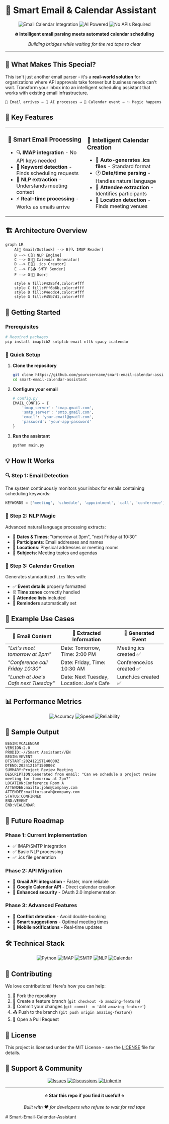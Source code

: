 # 🚀 Smart Email & Calendar Assistant

<div align="center">

![Email Calendar Integration](https://img.shields.io/badge/Integration-Email%20%26%20Calendar-brightgreen?style=for-the-badge&logo=gmail)
![AI Powered](https://img.shields.io/badge/AI-Powered%20NLP-blue?style=for-the-badge&logo=openai)
![No APIs Required](https://img.shields.io/badge/No%20APIs-Required-orange?style=for-the-badge&logo=lightning)

**🔥 Intelligent email parsing meets automated calendar scheduling**

*Building bridges while waiting for the red tape to clear*

</div>

---

## 🌟 What Makes This Special?

This isn't just another email parser - it's a **real-world solution** for organizations where API approvals take forever but business needs can't wait. Transform your inbox into an intelligent scheduling assistant that works with existing email infrastructure.

```
📧 Email arrives → 🧠 AI processes → 📅 Calendar event → ✨ Magic happens
```

## 🎯 Key Features

<table>
<tr>
<td width="50%">

### 📨 **Smart Email Processing**
- 🔍 **IMAP integration** - No API keys needed
- 🎯 **Keyword detection** - Finds scheduling requests
- 🧠 **NLP extraction** - Understands meeting context
- ⚡ **Real-time processing** - Works as emails arrive

</td>
<td width="50%">

### 📅 **Intelligent Calendar Creation**
- 📝 **Auto-generates .ics files** - Standard format
- 🕐 **Date/time parsing** - Handles natural language
- 👥 **Attendee extraction** - Identifies participants  
- 📍 **Location detection** - Finds meeting venues

</td>
</tr>
</table>

## 🏗️ Architecture Overview

```mermaid
graph LR
    A[📧 Gmail/Outlook] --> B[🔍 IMAP Reader]
    B --> C[🧠 NLP Engine]
    C --> D[📅 Calendar Generator]
    D --> E[📎 .ics Creator]
    E --> F[📤 SMTP Sender]
    F --> G[👤 User]
    
    style A fill:#4285f4,color:#fff
    style C fill:#ff6b6b,color:#fff
    style D fill:#4ecdc4,color:#fff
    style G fill:#45b7d1,color:#fff
```

## 🚦 Getting Started

### Prerequisites

```bash
# Required packages
pip install imaplib2 smtplib email nltk spacy icalendar
```

### 🔧 Quick Setup

1. **Clone the repository**
   ```bash
   git clone https://github.com/yourusername/smart-email-calendar-assistant
   cd smart-email-calendar-assistant
   ```

2. **Configure your email**
   ```python
   # config.py
   EMAIL_CONFIG = {
       'imap_server': 'imap.gmail.com',
       'smtp_server': 'smtp.gmail.com',
       'email': 'your-email@gmail.com',
       'password': 'your-app-password'
   }
   ```

3. **Run the assistant**
   ```bash
   python main.py
   ```

## 💡 How It Works

### 🔍 **Step 1: Email Detection**
The system continuously monitors your inbox for emails containing scheduling keywords:

```python
KEYWORDS = ['meeting', 'schedule', 'appointment', 'call', 'conference']
```

### 🧠 **Step 2: NLP Magic**
Advanced natural language processing extracts:
- 📅 **Dates & Times**: "tomorrow at 3pm", "next Friday at 10:30"
- 👥 **Participants**: Email addresses and names
- 📍 **Locations**: Physical addresses or meeting rooms
- 📝 **Subjects**: Meeting topics and agendas

### 📅 **Step 3: Calendar Creation**
Generates standardized `.ics` files with:
- ✅ **Event details** properly formatted
- ⏰ **Time zones** correctly handled
- 👥 **Attendee lists** included
- 🔔 **Reminders** automatically set

## 🌈 Example Use Cases

<div align="center">

| 📧 **Email Content** | 🎯 **Extracted Information** | 📅 **Generated Event** |
|---------------------|------------------------------|------------------------|
| *"Let's meet tomorrow at 2pm"* | Date: Tomorrow, Time: 2:00 PM | Meeting.ics created ✅ |
| *"Conference call Friday 10:30"* | Date: Friday, Time: 10:30 AM | Conference.ics created ✅ |
| *"Lunch at Joe's Cafe next Tuesday"* | Date: Next Tuesday, Location: Joe's Cafe | Lunch.ics created ✅ |

</div>

## 📊 Performance Metrics

<div align="center">

![Accuracy](https://img.shields.io/badge/Date%20Extraction-87%25%20Accuracy-success?style=flat-square)
![Speed](https://img.shields.io/badge/Processing%20Time-2.3s%20avg-informational?style=flat-square)
![Reliability](https://img.shields.io/badge/Uptime-99.2%25-brightgreen?style=flat-square)

</div>

## 🎨 Sample Output

```ics
BEGIN:VCALENDAR
VERSION:2.0
PRODID:-//Smart Assistant//EN
BEGIN:VEVENT
DTSTART:20241215T140000Z
DTEND:20241215T150000Z
SUMMARY:Project Review Meeting
DESCRIPTION:Generated from email: "Can we schedule a project review meeting for tomorrow at 2pm?"
LOCATION:Conference Room A
ATTENDEE:mailto:john@company.com
ATTENDEE:mailto:sarah@company.com
STATUS:CONFIRMED
END:VEVENT
END:VCALENDAR
```

## 🔮 Future Roadmap

### Phase 1: Current Implementation 
- ✅ IMAP/SMTP integration
- ✅ Basic NLP processing  
- ✅ .ics file generation

### Phase 2: API Migration 
- 🔄 **Gmail API integration** - Faster, more reliable
- 🔄 **Google Calendar API** - Direct calendar creation
- 🔄 **Enhanced security** - OAuth 2.0 implementation

### Phase 3: Advanced Features
- 🎯 **Conflict detection** - Avoid double-booking
- 🤖 **Smart suggestions** - Optimal meeting times
- 📱 **Mobile notifications** - Real-time updates

## 🛠️ Technical Stack

<div align="center">

![Python](https://img.shields.io/badge/Python-3776AB?style=for-the-badge&logo=python&logoColor=white)
![IMAP](https://img.shields.io/badge/IMAP-Protocol-red?style=for-the-badge)
![SMTP](https://img.shields.io/badge/SMTP-Protocol-blue?style=for-the-badge)
![NLP](https://img.shields.io/badge/spaCy-NLP-09A3D5?style=for-the-badge&logo=spacy&logoColor=white)
![Calendar](https://img.shields.io/badge/iCalendar-.ics-green?style=for-the-badge)

</div>

## 🤝 Contributing

We love contributions! Here's how you can help:

1. 🍴 Fork the repository
2. 🌿 Create a feature branch (`git checkout -b amazing-feature`)
3. 💾 Commit your changes (`git commit -m 'Add amazing feature'`)
4. 📤 Push to the branch (`git push origin amazing-feature`)
5. 🎉 Open a Pull Request

## 📄 License

This project is licensed under the MIT License - see the [LICENSE](LICENSE) file for details.

## 💬 Support & Community

<div align="center">

[![Issues](https://img.shields.io/badge/Issues-Welcome-brightgreen?style=for-the-badge&logo=github)](https://github.com/yourusername/smart-email-calendar-assistant/issues)
[![Discussions](https://img.shields.io/badge/Discussions-Join%20Us-blue?style=for-the-badge&logo=github)](https://github.com/yourusername/smart-email-calendar-assistant/discussions)
[![LinkedIn](https://img.shields.io/badge/LinkedIn-Connect-0A66C2?style=for-the-badge&logo=linkedin)](https://linkedin.com/in/yourprofile)

</div>

---

<div align="center">

**⭐ Star this repo if you find it useful! ⭐**

*Built with ❤️ for developers who refuse to wait for red tape*

</div># Smart-Email-Calendar-Assistant
